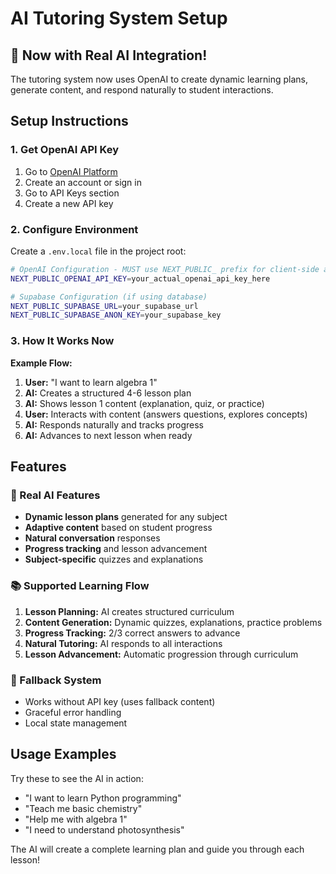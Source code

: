 # AI Tutoring System Setup

## 🚀 Now with Real AI Integration!

The tutoring system now uses OpenAI to create dynamic learning plans, generate content, and respond naturally to student interactions.

## Setup Instructions

### 1. Get OpenAI API Key
1. Go to [OpenAI Platform](https://platform.openai.com)
2. Create an account or sign in
3. Go to API Keys section
4. Create a new API key

### 2. Configure Environment
Create a `.env.local` file in the project root:

```bash
# OpenAI Configuration - MUST use NEXT_PUBLIC_ prefix for client-side access
NEXT_PUBLIC_OPENAI_API_KEY=your_actual_openai_api_key_here

# Supabase Configuration (if using database)
NEXT_PUBLIC_SUPABASE_URL=your_supabase_url
NEXT_PUBLIC_SUPABASE_ANON_KEY=your_supabase_key
```

### 3. How It Works Now

**Example Flow:**
1. **User:** "I want to learn algebra 1"
2. **AI:** Creates a structured 4-6 lesson plan
3. **AI:** Shows lesson 1 content (explanation, quiz, or practice)
4. **User:** Interacts with content (answers questions, explores concepts)
5. **AI:** Responds naturally and tracks progress
6. **AI:** Advances to next lesson when ready

## Features

### 🧠 Real AI Features
- **Dynamic lesson plans** generated for any subject
- **Adaptive content** based on student progress
- **Natural conversation** responses
- **Progress tracking** and lesson advancement
- **Subject-specific** quizzes and explanations

### 📚 Supported Learning Flow
1. **Lesson Planning:** AI creates structured curriculum
2. **Content Generation:** Dynamic quizzes, explanations, practice problems
3. **Progress Tracking:** 2/3 correct answers to advance
4. **Natural Tutoring:** AI responds to all interactions
5. **Lesson Advancement:** Automatic progression through curriculum

### 🔧 Fallback System
- Works without API key (uses fallback content)
- Graceful error handling
- Local state management

## Usage Examples

Try these to see the AI in action:

- "I want to learn Python programming"
- "Teach me basic chemistry" 
- "Help me with algebra 1"
- "I need to understand photosynthesis"

The AI will create a complete learning plan and guide you through each lesson! 